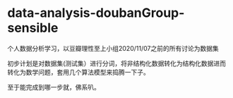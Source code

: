 # data-analysis-doubanGroup-sensible
个人数据分析学习，以豆瓣理性至上小组2020/11/07之前的所有讨论为数据集

初步计划是对数据集(测试集）进行分词，将非结构化数据转化为结构化数据进而转化为数学问题，套用几个算法模型来捣腾一下子。

至于能完成到哪一步就，佛系叭。
